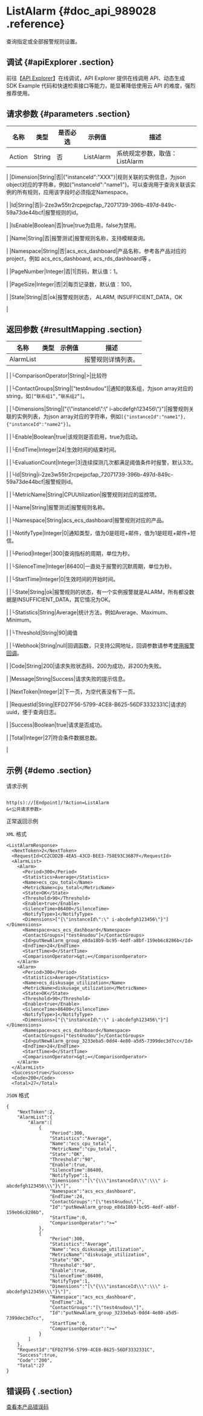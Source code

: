 # ListAlarm {#doc_api_989028 .reference}

查询指定或全部报警规则设置。

## 调试 {#apiExplorer .section}

前往【[API Explorer](https://api.aliyun.com/#product=Cms&api=ListAlarm)】在线调试，API Explorer 提供在线调用 API、动态生成 SDK Example 代码和快速检索接口等能力，能显著降低使用云 API 的难度，强烈推荐使用。

## 请求参数 {#parameters .section}

|名称|类型|是否必选|示例值|描述|
|--|--|----|---|--|
|Action|String|否|ListAlarm|系统规定参数，取值：ListAlarm

 |
|Dimension|String|否|\{"instanceId":"XXX"\}|规则关联的实例信息，为json object对应的字符串，例如\{"instanceId":"name1"\}。可以查询用于查询关联该实例的所有规则，应用该字段时必须指定Namespace。

 |
|Id|String|否|i-2ze3w55tr2rcpejpcfap\_72071739-396b-497d-849c-59a73de44bcf|报警规则的id。

 |
|IsEnable|Boolean|否|true|true为启用，false为禁用。

 |
|Name|String|否|报警测试|报警规则名称，支持模糊查询。

 |
|Namespace|String|否|acs\_ecs\_dashboard|产品名称，参考各产品对应的project，例如 acs\_ecs\_dashboard, acs\_rds\_dashboard等 。

 |
|PageNumber|Integer|否|1|页码，默认值：1。

 |
|PageSize|Integer|否|2|每页记录数，默认值：100。

 |
|State|String|否|ok|报警规则状态， ALARM, INSUFFICIENT\_DATA，OK

 |

## 返回参数 {#resultMapping .section}

|名称|类型|示例值|描述|
|--|--|---|--|
|AlarmList| | |报警规则详情列表。

 |
|└ComparisonOperator|String|\>|比较符

 |
|└ContactGroups|String|\["test4nudou"\]|通知的联系组，为json array对应的string，如`[“联系组1”,”联系组2”]`。

 |
|└Dimensions|String|\["\{\\"instanceId\\":\\" i-abcdefgh123456\\"\}"\]|报警规则关联的实例列表，为json array对应的字符串，例如`[{"instanceId":"name1"},{"instanceId":"name2"}]`。

 |
|└Enable|Boolean|true|该规则是否启用，true为启动。

 |
|└EndTime|Integer|24|生效时间的结束时间。

 |
|└EvaluationCount|Integer|3|连续探测几次都满足阈值条件时报警，默认3次。

 |
|└Id|String|i-2ze3w55tr2rcpejpcfap\_72071739-396b-497d-849c-59a73de44bcf|报警规则id。

 |
|└MetricName|String|CPUUtilization|报警规则对应的监控项。

 |
|└Name|String|报警测试|报警规则名称。

 |
|└Namespace|String|acs\_ecs\_dashboard|报警规则对应的产品。

 |
|└NotifyType|Integer|0|通知类型，值为0是旺旺+邮件，值为1是旺旺+邮件+短信。

 |
|└Period|Integer|300|查询指标的周期，单位为秒。

 |
|└SilenceTime|Integer|86400|一直处于报警的沉默周期，单位为秒。

 |
|└StartTime|Integer|0|生效时间的开始时间。

 |
|└State|String|ok|报警规则的状态，有一个实例报警就是ALARM，所有都没数据是INSUFFICIENT\_DATA，其它情况为OK。

 |
|└Statistics|String|Average|统计方法，例如Average、Maximum、Minimum。

 |
|└Threshold|String|90|阈值

 |
|└Webhook|String|null|回调函数，只支持公网地址，回调参数请参考[使用报警回调](~~60714~~)。

 |
|Code|String|200|请求失败状态码，200为成功，非200为失败。

 |
|Message|String|Success|请求失败的提示信息。

 |
|NextToken|Integer|2|下一页，为空代表没有下一页。

 |
|RequestId|String|EFD27F56-5799-4CE8-B625-56DF3332331C|请求的uuid，便于查询日志。

 |
|Success|Boolean|true|请求是否成功。

 |
|Total|Integer|27|符合条件数据总数。

 |

## 示例 {#demo .section}

请求示例

``` {#request_demo}

http(s)://[Endpoint]/?Action=ListAlarm
&<公共请求参数>

```

正常返回示例

`XML` 格式

``` {#xml_return_success_demo}
<ListAlarmResponse>
  <NextToken>2</NextToken>
  <RequestId>CC2CDD2B-4EA5-43CD-BEE3-758E93C36B7F</RequestId>
  <AlarmList>
    <Alarm>
      <Period>300</Period>
      <Statistics>Average</Statistics>
      <Name>ecs_cpu_total</Name>
      <MetricName>cpu_total</MetricName>
      <State>OK</State>
      <Threshold>90</Threshold>
      <Enable>true</Enable>
      <SilenceTime>86400</SilenceTime>
      <NotifyType>1</NotifyType>
      <Dimensions>["{\"instanceId\":\" i-abcdefgh123456\"}"]</Dimensions>
      <Namespace>acs_ecs_dashboard</Namespace>
      <ContactGroups>["test4nudou"]</ContactGroups>
      <Id>putNewAlarm_group_e8da18b9-bc95-4edf-a8bf-159eb6c8286b</Id>
      <EndTime>24</EndTime>
      <StartTime>0</StartTime>
      <ComparisonOperator>&gt;=</ComparisonOperator>
    </Alarm>
    <Alarm>
      <Period>300</Period>
      <Statistics>Average</Statistics>
      <Name>ecs_diskusage_utilization</Name>
      <MetricName>diskusage_utilization</MetricName>
      <State>OK</State>
      <Threshold>90</Threshold>
      <Enable>true</Enable>
      <SilenceTime>86400</SilenceTime>
      <NotifyType>1</NotifyType>
      <Dimensions>["{\"instanceId\":\" i-abcdefgh123456\"}"]</Dimensions>
      <Namespace>acs_ecs_dashboard</Namespace>
      <ContactGroups>["test4nudou"]</ContactGroups>
      <Id>putNewAlarm_group_3233eba5-0dd4-4e80-a5d5-7399dec3d7cc</Id>
      <EndTime>24</EndTime>
      <StartTime>0</StartTime>
      <ComparisonOperator>&gt;=</ComparisonOperator>
    </Alarm>
  </AlarmList>
  <Success>true</Success>
  <Code>200</Code>
  <Total>27</Total>
```

`JSON` 格式

``` {#json_return_success_demo}
{
	"NextToken":2,
	"AlarmList":{
		"Alarm":[
			{
				"Period":300,
				"Statistics":"Average",
				"Name":"ecs_cpu_total",
				"MetricName":"cpu_total",
				"State":"OK",
				"Threshold":"90",
				"Enable":true,
				"SilenceTime":86400,
				"NotifyType":1,
				"Dimensions":"[\"{\\\"instanceId\\\":\\\" i-abcdefgh123456\\\"}\"]",
				"Namespace":"acs_ecs_dashboard",
				"EndTime":24,
				"ContactGroups":"[\"test4nudou\"]",
				"Id":"putNewAlarm_group_e8da18b9-bc95-4edf-a8bf-159eb6c8286b",
				"StartTime":0,
				"ComparisonOperator":">="
			},
			{
				"Period":300,
				"Statistics":"Average",
				"Name":"ecs_diskusage_utilization",
				"MetricName":"diskusage_utilization",
				"State":"OK",
				"Threshold":"90",
				"Enable":true,
				"SilenceTime":86400,
				"NotifyType":1,
				"Dimensions":"[\"{\\\"instanceId\\\":\\\" i-abcdefgh123456\\\"}\"]",
				"Namespace":"acs_ecs_dashboard",
				"EndTime":24,
				"ContactGroups":"[\"test4nudou\"]",
				"Id":"putNewAlarm_group_3233eba5-0dd4-4e80-a5d5-7399dec3d7cc",
				"StartTime":0,
				"ComparisonOperator":">="
			}
		]
	},
	"RequestId":"EFD27F56-5799-4CE8-B625-56DF3332331C",
	"Success":true,
	"Code":"200",
	"Total":27
}
```

## 错误码 { .section}

[查看本产品错误码](https://error-center.aliyun.com/status/product/Cms)

